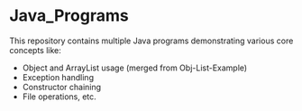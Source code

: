 
# Java_Programs

This repository contains multiple Java programs demonstrating various core concepts like:
- Object and ArrayList usage (merged from Obj-List-Example)
- Exception handling
- Constructor chaining
- File operations, etc.
